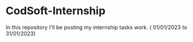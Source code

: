 # CodSoft-Internship
In this repository I'll be posting my internship tasks work. ( 01/01/2023 to 31/01/2023)
